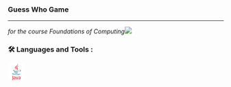 ### Guess Who Game  
---
<div id="header" align="left">
  <i>for the  course Foundations of Computing</i><img src="https://media.giphy.com/media/M9gbBd9nbDrOTu1Mqx/giphy.gif" width="80"/>
</div>

### :hammer_and_wrench: Languages and Tools :
<div>
  <img src="https://github.com/devicons/devicon/blob/master/icons/java/java-original-wordmark.svg" title="Java" alt="Java" width="40" height="40"/>&nbsp;
</div>
